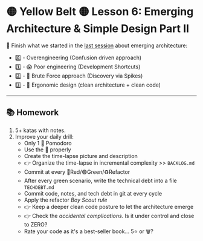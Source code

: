 # 🟡 Yellow Belt 🟡 Lesson 6: Emerging Architecture & Simple Design Part II

🏁 Finish what we started in the [last session](../lesson-05/README.md) about
emerging architecture:

- 0️⃣ - Overengineering (Confusion driven approach)
- 1️⃣ - 😱 Poor engineering (Development Shortcuts)
- 2️⃣ - 🤔 Brute Force approach (Discovery via Spikes)
- 3️⃣ - 🤩 Ergonomic design (clean architecture + clean code)

---

## 📚 Homework

1. 5+ katas with notes.
2. Improve your daily drill:
   - Only 1 🍅 Pomodoro
   - Use the 📝 properly
   - Create the time-lapse picture and description
   - 👉 Organize the time-lapse in incremental complexity >> `BACKLOG.md`
   - Commit at every 🔴Red/🟢Green/♻️Refactor
   - After every green scenario, write the technical debt into a file
     `TECHDEBT.md`
   - Commit code, notes, and tech debt in git at every cycle
   - Apply the refactor _Boy Scout rule_
   - 👉 Keep a deeper clean code posture to let the architecture emerge
   - 👉 Check the _accidental complications_. Is it under control and close to
     ZERO?
   - Rate your code as it's a best-seller book... 5⭐️ or 🗑️?
